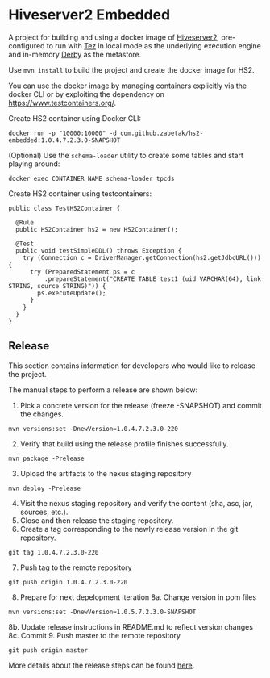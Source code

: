 <!--
   Copyright 2020 Stamatis Zampetakis

   Licensed under the Apache License, Version 2.0 (the "License");
   you may not use this file except in compliance with the License.
   You may obtain a copy of the License at

       http://www.apache.org/licenses/LICENSE-2.0

   Unless required by applicable law or agreed to in writing, software
   distributed under the License is distributed on an "AS IS" BASIS,
   WITHOUT WARRANTIES OR CONDITIONS OF ANY KIND, either express or implied.
   See the License for the specific language governing permissions and
   limitations under the License.
-->
# Hiveserver2 Embedded

A project for building and using a docker image of [Hiveserver2](https://cwiki.apache.org/confluence/display/Hive/HiveServer2+Overview),
pre-configured to run with [Tez](https://tez.apache.org/) in local mode as the underlying execution engine and in-memory
[Derby](https://db.apache.org/derby/) as the metastore.

Use `mvn install` to build the project and create the docker image for HS2.

You can use the docker image by managing
containers explicitly via the docker CLI or by exploiting the dependency on https://www.testcontainers.org/.

Create HS2 container using Docker CLI:

    docker run -p "10000:10000" -d com.github.zabetak/hs2-embedded:1.0.4.7.2.3.0-SNAPSHOT

(Optional) Use the `schema-loader` utility to create some tables and start playing around:

    docker exec CONTAINER_NAME schema-loader tpcds

Create HS2 container using testcontainers:

    public class TestHS2Container {

      @Rule
      public HS2Container hs2 = new HS2Container();

      @Test
      public void testSimpleDDL() throws Exception {
        try (Connection c = DriverManager.getConnection(hs2.getJdbcURL())) {
          try (PreparedStatement ps = c
              .prepareStatement("CREATE TABLE test1 (uid VARCHAR(64), link STRING, source STRING)")) {
            ps.executeUpdate();
          }
        }
      }
    }

## Release

This section contains information for developers who would like to
release the project. 

The manual steps to perform a release are shown below:

1. Pick a concrete version for the release (freeze -SNAPSHOT) and commit the changes.
```
mvn versions:set -DnewVersion=1.0.4.7.2.3.0-220
```
2. Verify that build using the release profile finishes successfully.
```
mvn package -Prelease
```
3. Upload the artifacts to the nexus staging repository
```
mvn deploy -Prelease
```
4. Visit the nexus staging repository and verify the content (sha, asc, jar, sources, etc.).
5. Close and then release the staging repository.
6. Create a tag corresponding to the newly release version in the git repository.
```
git tag 1.0.4.7.2.3.0-220
```
7. Push tag to the remote repository
```
git push origin 1.0.4.7.2.3.0-220
```
8. Prepare for next depelopment iteration
8a. Change version in pom files
```
mvn versions:set -DnewVersion=1.0.5.7.2.3.0-SNAPSHOT
```
8b. Update release instructions in README.md to reflect version changes
8c. Commit
9. Push master to the remote repository
```
git push origin master
```

More details about the release steps can be found
[here](https://central.sonatype.org/publish/publish-maven/).
